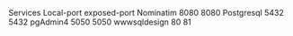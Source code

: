Services  Local-port  exposed-port
Nominatim 8080  8080
Postgresql  5432  5432
pgAdmin4  5050  5050
wwwsqldesign  80  81
